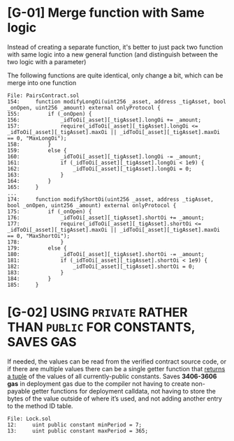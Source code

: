 # [G-01] Merge function with Same logic

Instead of creating a separate function, it's better to just pack two function with same logic into a new general function (and distinguish between the two logic with a parameter)

The following functions are quite identical, only change a bit, which can be merge into one function

```solidity
File: PairsContract.sol
154:     function modifyLongOi(uint256 _asset, address _tigAsset, bool _onOpen, uint256 _amount) external onlyProtocol {
155:         if (_onOpen) {
156:             _idToOi[_asset][_tigAsset].longOi += _amount;
157:             require(_idToOi[_asset][_tigAsset].longOi <= _idToOi[_asset][_tigAsset].maxOi || _idToOi[_asset][_tigAsset].maxOi == 0, "MaxLongOi");
158:         }
159:         else {
160:             _idToOi[_asset][_tigAsset].longOi -= _amount;
161:             if (_idToOi[_asset][_tigAsset].longOi < 1e9) {
162:                 _idToOi[_asset][_tigAsset].longOi = 0;
163:             }
164:         }
165:     }
...
174:     function modifyShortOi(uint256 _asset, address _tigAsset, bool _onOpen, uint256 _amount) external onlyProtocol {
175:         if (_onOpen) {
176:             _idToOi[_asset][_tigAsset].shortOi += _amount;
177:             require(_idToOi[_asset][_tigAsset].shortOi <= _idToOi[_asset][_tigAsset].maxOi || _idToOi[_asset][_tigAsset].maxOi == 0, "MaxShortOi");
178:             }
179:         else {
180:             _idToOi[_asset][_tigAsset].shortOi -= _amount;
181:             if (_idToOi[_asset][_tigAsset].shortOi < 1e9) {
182:                 _idToOi[_asset][_tigAsset].shortOi = 0;
183:             }
184:         }
185:     }
```

#

# [G-02] USING `PRIVATE` RATHER THAN `PUBLIC` FOR CONSTANTS, SAVES GAS

If needed, the values can be read from the verified contract source code, or if there are multiple values there can be a single getter function that [returns a tuple](https://github.com/code-423n4/2022-08-frax/blob/90f55a9ce4e25bceed3a74290b854341d8de6afa/src/contracts/FraxlendPair.sol#L156-L178) of the values of all currently-public constants. Saves **3406-3606 gas** in deployment gas due to the compiler not having to create non-payable getter functions for deployment calldata, not having to store the bytes of the value outside of where it’s used, and not adding another entry to the method ID table.

```solidity
File: Lock.sol
12:     uint public constant minPeriod = 7;
13:     uint public constant maxPeriod = 365;
```